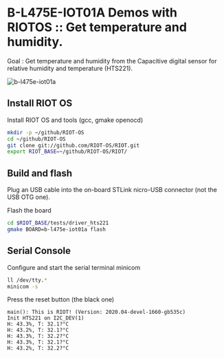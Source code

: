 # B-L475E-IOT01A Demos with RIOTOS :: Get temperature and humidity.

Goal : Get temperature and humidity from the Capacitive digital sensor for relative humidity and temperature (HTS221).

![b-l475e-iot01a](../images/b-l475e-iot01a.jpg)

## Install RIOT OS

Install RIOT OS and tools (gcc, gmake openocd)

```bash
mkdir -p ~/github/RIOT-OS
cd ~/github/RIOT-OS
git clone git://github.com/RIOT-OS/RIOT.git
export RIOT_BASE=~/github/RIOT-OS/RIOT/
```

## Build and flash

Plug an USB cable into the on-board STLink nicro-USB connector (not the USB OTG one). 

Flash the board
```bash
cd $RIOT_BASE/tests/driver_hts221
gmake BOARD=b-l475e-iot01a flash
```

## Serial Console

Configure and start the serial terminal minicom
```bash
ll /dev/tty.*
minicom -s
```

Press the reset button (the black one)

```
main(): This is RIOT! (Version: 2020.04-devel-1660-gb535c)
Init HTS221 on I2C_DEV(1)               
H: 43.3%, T: 32.1?°C                    
H: 43.2%, T: 32.1?°C                    
H: 43.3%, T: 32.2?°C
H: 43.3%, T: 32.1?°C
H: 43.2%, T: 32.2?°C
```
                                        


